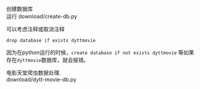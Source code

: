 
创建数据库  
运行 download/create-db.py 

可以考虑注释或取消注释  

```
drop database if exists dyttmovie
```

因为在python运行的时候，`create database if not exists dyttmovie` 等如果存在`dyttmovie`数据库，就会报错。  

电影天堂爬虫数据处理.  
download/dytt-movie-db.py  

